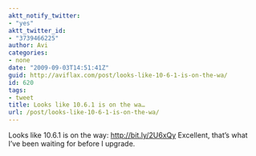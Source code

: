 ```yaml
---
aktt_notify_twitter:
- "yes"
aktt_twitter_id:
- "3739466225"
author: Avi
categories:
- none
date: "2009-09-03T14:51:41Z"
guid: http://aviflax.com/post/looks-like-10-6-1-is-on-the-wa/
id: 620
tags:
- tweet
title: Looks like 10.6.1 is on the wa…
url: /post/looks-like-10-6-1-is-on-the-wa/
---
```

Looks like 10.6.1 is on the way: <a href="http://bit.ly/2U6xQy" rel="nofollow">http://bit.ly/2U6xQy</a> Excellent, that&#8217;s what I&#8217;ve been waiting for before I upgrade.